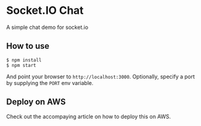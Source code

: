 # Socket.IO Chat

A simple chat demo for socket.io

## How to use

```
$ npm install
$ npm start
```

And point your browser to `http://localhost:3000`. Optionally, specify
a port by supplying the `PORT` env variable.

## Deploy on AWS

Check out the accompaying article on how to deploy this on AWS.
